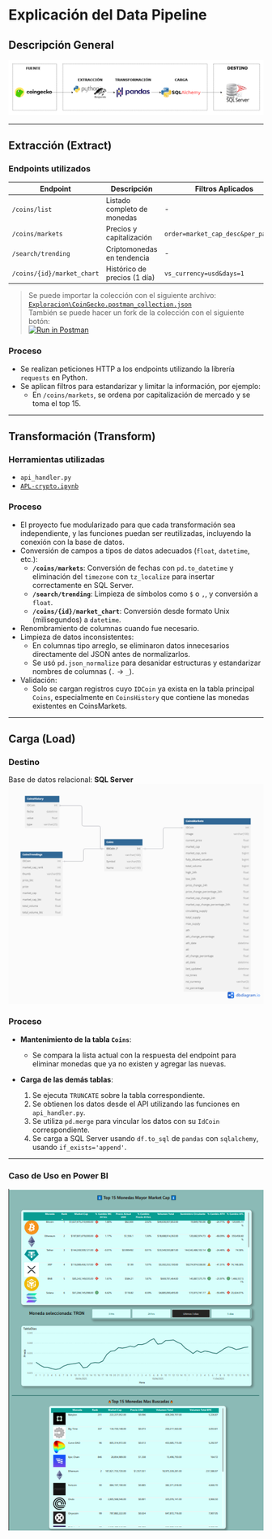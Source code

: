 # Explicación del Data Pipeline

## Descripción General
![Diagrama Pipeline](pipeline.png)

---

## Extracción (Extract)

### Endpoints utilizados

| Endpoint | Descripción | Filtros Aplicados |
|----------|-------------|-------------------|
| `/coins/list` | Listado completo de monedas | - |
| `/coins/markets` | Precios y capitalización | `order=market_cap_desc&per_page=15` |
| `/search/trending` | Criptomonedas en tendencia | - |
| `/coins/{id}/market_chart` | Histórico de precios (1 día) | `vs_currency=usd&days=1` |

> Se puede importar la colección con el siguiente archivo:  
> [`Exploracion\CoinGecko.postman_collection.json`](Exploracion\CoinGecko.postman_collection.json)<br>
> También se puede hacer un fork de la colección con el siguiente botón:<br>
>[![Run in Postman](https://run.pstmn.io/button.svg)](https://god.gw.postman.com/run-collection/31164331-ecd2b874-9513-4acb-9f2b-a29a66e22aaf?action=collection%2Ffork&source=rip_markdown&collection-url=entityId%3D31164331-ecd2b874-9513-4acb-9f2b-a29a66e22aaf%26entityType%3Dcollection%26workspaceId%3Daf45dcb5-5846-432b-a478-1ad1a8f1ee8d)

### Proceso

- Se realizan peticiones HTTP a los endpoints utilizando la librería `requests` en Python.
- Se aplican filtros para estandarizar y limitar la información, por ejemplo:
  - En `/coins/markets`, se ordena por capitalización de mercado y se toma el top 15.

---

## Transformación (Transform)

### Herramientas utilizadas
- `api_handler.py`
- [`APL-crypto.ipynb`](Exploracion/APL-crypto.ipynb)

### Proceso

- El proyecto fue modularizado para que cada transformación sea independiente, y las funciones puedan ser reutilizadas, incluyendo la conexión con la base de datos.
- Conversión de campos a tipos de datos adecuados (`float`, `datetime`, etc.):
  - **`/coins/markets`**: Conversión de fechas con `pd.to_datetime` y eliminación del `timezone` con `tz_localize` para insertar correctamente en SQL Server.
  - **`/search/trending`**: Limpieza de símbolos como `$` o `,`, y conversión a `float`.
  - **`/coins/{id}/market_chart`**: Conversión desde formato Unix (milisegundos) a `datetime`.
- Renombramiento de columnas cuando fue necesario.
- Limpieza de datos inconsistentes:
  - En columnas tipo arreglo, se eliminaron datos innecesarios directamente del JSON antes de normalizarlos.
  - Se usó `pd.json_normalize` para desanidar estructuras y estandarizar nombres de columnas (`.` → `_`).
- Validación:
  - Solo se cargan registros cuyo `IDCoin` ya exista en la tabla principal `Coins`, especialmente en `CoinsHistory` que contiene las monedas existentes en CoinsMarkets.

---

## Carga (Load)

### Destino
Base de datos relacional: **SQL Server**  
![Diagrama ER](ERD.png)

### Proceso

- **Mantenimiento de la tabla `Coins`**:
  - Se compara la lista actual con la respuesta del endpoint para eliminar monedas que ya no existen y agregar las nuevas.
  
- **Carga de las demás tablas**:

  1. Se ejecuta `TRUNCATE` sobre la tabla correspondiente.
  2. Se obtienen los datos desde el API utilizando las funciones en `api_handler.py`.
  3. Se utiliza `pd.merge` para vincular los datos con su `IdCoin` correspondiente.
  4. Se carga a SQL Server usando `df.to_sql` de `pandas` con `sqlalchemy`, usando `if_exists='append'`.

---
### Caso de Uso en Power BI

![Power BI](Coins.png)